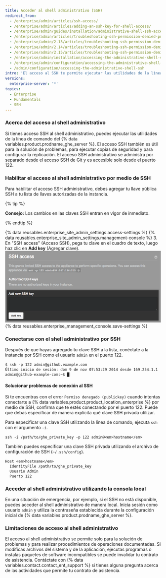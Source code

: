 ```yaml
---
title: Acceder al shell administrativo (SSH)
redirect_from:
  - /enterprise/admin/articles/ssh-access/
  - /enterprise/admin/articles/adding-an-ssh-key-for-shell-access/
  - /enterprise/admin/guides/installation/administrative-shell-ssh-access/
  - /enterprise/admin/articles/troubleshooting-ssh-permission-denied-publickey/
  - /enterprise/admin/2.13/articles/troubleshooting-ssh-permission-denied-publickey/
  - /enterprise/admin/2.14/articles/troubleshooting-ssh-permission-denied-publickey/
  - /enterprise/admin/2.15/articles/troubleshooting-ssh-permission-denied-publickey/
  - /enterprise/admin/installation/accessing-the-administrative-shell-ssh
  - /enterprise/admin/configuration/accessing-the-administrative-shell-ssh
  - /admin/configuration/accessing-the-administrative-shell-ssh
intro: 'El acceso al SSH te permite ejecutar las utilidades de la línea de comando del {% data variables.product.prodname_ghe_server %} y es útil para la solución de problemas, para ejecutar copias de seguridad y para configurar la replicación.'
versions:
  enterprise-server: '*'
topics:
  - Enterprise
  - Fundamentals
  - SSH
---
```

### Acerca del acceso al shell administrativo

Si tienes acceso SSH al shell administrativo, puedes ejecutar las utilidades de la línea de comando del {% data variables.product.prodname_ghe_server %}. El acceso SSH también es útil para la solución de problemas, para ejecutar copias de seguridad y para configurar la replicación. El acceso SSH administrativo se administra por separado desde el acceso SSH de Git y es accesible solo desde el puerto 122.

### Habilitar el acceso al shell administrativo por medio de SSH

Para habilitar el acceso SSH administrativo, debes agregar tu llave pública SSH a tu lista de llaves autorizadas de la instancia.

{% tip %}

**Consejo:** Los cambios en las claves SSH entran en vigor de inmediato.

{% endtip %}

{% data reusables.enterprise_site_admin_settings.access-settings %}
{% data reusables.enterprise_site_admin_settings.management-console %}
3. En "SSH access" (Acceso SSH), pega tu clave en el cuadro de texto, luego haz clic en **Add key** (Agregar clave). ![Cuadro te texto y botón para agregar una clave SSH](/assets/images/enterprise/settings/add-authorized-ssh-key-admin-shell.png)
{% data reusables.enterprise_management_console.save-settings %}

### Conectarse con el shell administrativo por SSH

Después de que hayas agregado tu clave SSH a la lista, conéctate a la instancia por SSH como el usuario `admin` en el puerto 122.

```shell
$ ssh -p 122 admin@github.example.com
Último inicio de sesión: dom 9 de nov 07:53:29 2014 desde 169.254.1.1
admin@github-example-com:~$ █
```

#### Solucionar problemas de conexión al SSH

Si te encuentras con el error `Permiso denegado (publickey)` cuando intentas conectarte a {% data variables.product.product_location_enterprise %} por medio de SSH, confirma que te estés conectando por el puerto 122. Puede que debas especificar de manera explícita qué clave SSH privada utilizar.

Para especificar una clave SSH utilizando la línea de comando, ejecuta `ssh` con el argumento `-i`.

```shell
ssh -i /path/to/ghe_private_key -p 122 admin@<em>hostname</em>
```

También puedes especificar una clave SSH privada utilizando el archivo de configuración de SSH (`~/.ssh/config`).

```shell
Host <em>hostname</em>
  IdentityFile /path/to/ghe_private_key
  Usuario Admin
  Puerto 122
```

### Acceder al shell administrativo utilizando la consola local

En una situación de emergencia, por ejemplo, si el SSH no está disponible, puedes acceder al shell administrativo de manera local. Inicia sesión como usuario `admin` y utiliza la contraseña establecida durante la configuración inicial de {% data variables.product.prodname_ghe_server %}.

### Limitaciones de acceso al shell administrativo

El acceso al shell administrativo se permite solo para la solución de problemas y para realizar procedimientos de operaciones documentadas. Si modificas archivos del sistema y de la aplicación, ejecutas programas o instalas paquetes de software incompatibles se puede invalidar tu contrato de asistencia. Contáctate con {% data variables.contact.contact_ent_support %} si tienes alguna pregunta acerca de las actividades que permite tu contrato de asistencia.
